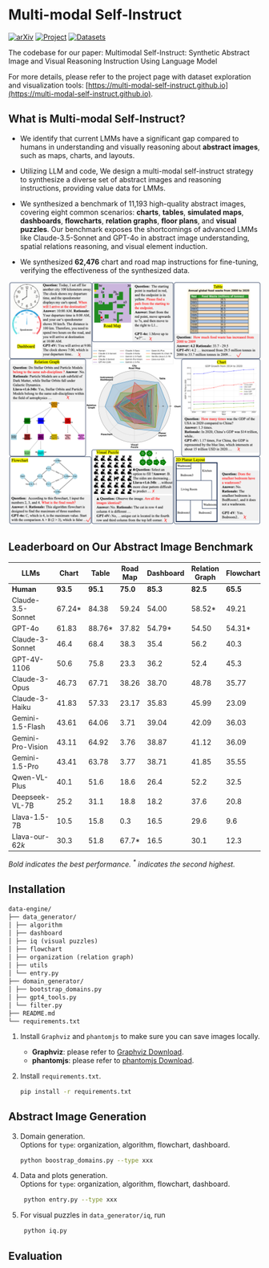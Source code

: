 
# Multi-modal Self-Instruct
[![arXiv](https://img.shields.io/badge/arXiv-Paper-b31b1b.svg)](https://github.com/zwq2018/Multi-modal-Self-instruct)
[![Project](https://img.shields.io/badge/Project-Website-blue.svg)](https://multi-modal-self-instruct.github.io)
[![Datasets](https://img.shields.io/badge/HuggingFace-Datasets-orange.svg)](https://huggingface.co/datasets/your_dataset_name)


The codebase for our paper: Multimodal Self-Instruct: Synthetic Abstract Image and Visual Reasoning Instruction Using Language Model

For more details, please refer to the project page with dataset exploration and visualization tools: [https://multi-modal-self-instruct.github.io](https://multi-modal-self-instruct.github.io).



## What is Multi-modal Self-Instruct?
- We identify that current LMMs have a significant gap compared to humans in understanding and visually reasoning about **abstract images**, such as maps, charts, and layouts. 

- Utilizing LLM and code, We design a multi-modal self-instruct strategy to synthesize a diverse set of abstract images and reasoning instructions, providing value data for LMMs.

- We synthesized a benchmark of 11,193 high-quality abstract images, covering eight common scenarios: **charts**, **tables**, **simulated maps**, **dashboards**, **flowcharts**, **relation graphs**, **floor plans**, and **visual puzzles**. Our benchmark exposes the shortcomings of advanced LMMs like Claude-3.5-Sonnet and GPT-4o in abstract image understanding, spatial relations reasoning, and visual element induction.

- We synthesized **62,476** chart and road map instructions for fine-tuning, verifying the effectiveness of the synthesized data.
  
![Our Benchmark](fig/figure1_final.png)

## Leaderboard on Our Abstract Image Benchmark
| LLMs            | Chart | Table | Road Map | Dashboard | Relation Graph | Flowchart | Visual Puzzles | Layout | Avg. |
|-----------------|-------|-------|----------|-----------|----------------|-----------|----------------|--------|------|
| **Human**       | **93.5** | **95.1** | **75.0** | **85.3** | **82.5** | **65.5** | **62.5** | **97.6** | **82.1** |
| Claude-3.5-Sonnet | 67.24* | 84.38 | 59.24 | 54.00 | 58.52* | 49.21 | 62.38* | 82.94* | 64.74* |
| GPT-4o          | 61.83 | 88.76* | 37.82 | 54.79* | 54.50 | 54.31* | 45.37 | 82.54 | 59.99 |
| Claude-3-Sonnet | 46.4 | 68.4 | 38.3 | 35.4 | 56.2 | 40.3 | 47.0 | 69.1 | 50.1 |
| GPT-4V-1106     | 50.6 | 75.8 | 23.3 | 36.2 | 52.4 | 45.3 | 35.9 | 76.6 | 49.5 |
| Claude-3-Opus   | 46.73 | 67.71 | 38.26 | 38.70 | 48.78 | 35.77 | 47.26 | 65.48 | 48.59 |
| Claude-3-Haiku  | 41.83 | 57.33 | 23.17 | 35.83 | 45.99 | 23.09 | 45.94 | 58.73 | 41.49 |
| Gemini-1.5-Flash | 43.61 | 64.06 | 3.71 | 39.04 | 42.09 | 36.03 | 30.81 | 69.72 | 41.13 |
| Gemini-Pro-Vision | 43.11 | 64.92 | 3.76 | 38.87 | 41.12 | 36.09 | 29.68 | 70.12 | 40.96 |
| Gemini-1.5-Pro | 43.41 | 63.78 | 3.77 | 38.71 | 41.85 | 35.55 | 30.62 | 69.32 | 40.88 |
| Qwen-VL-Plus   | 40.1 | 51.6 | 18.6 | 26.4 | 52.2 | 32.5 | 32.3 | 61.5 | 39.4 |
| Deepseek-VL-7B | 25.2 | 31.1 | 18.8 | 18.2 | 37.6 | 20.8 | 15.0 | 47.2 | 26.7 |
| Llava-1.5-7B | 10.5 | 15.8 | 0.3 | 16.5 | 29.6 | 9.6 | 3.4 | 37.7 | 15.4 |
| Llava-our-$62k$ | 30.3 | 51.8 | 67.7* | 16.5 | 30.1 | 12.3 | 3.6 | 44.1 | 32.0 |

*Bold indicates the best performance. $^{\ast}$ indicates the second highest.*



## Installation

```text
data-engine/
├── data_generator/
│ ├── algorithm
│ ├── dashboard
│ ├── iq (visual puzzles)
│ ├── flowchart
│ ├── organization (relation graph)
│ ├── utils
│ └── entry.py
├── domain_generator/
│ ├── bootstrap_domains.py
│ ├── gpt4_tools.py
│ └── filter.py
├── README.md
└── requirements.txt
```

1. Install `Graphviz` and `phantomjs` to make sure you can save images locally.
   
   - **Graphviz**: please refer to [Graphviz Download](https://graphviz.org/download/).
   - **phantomjs**: please refer to [phantomjs Download](https://phantomjs.org/download.html).

2. Install `requirements.txt`.
    ```bash
    pip install -r requirements.txt
    ```
## Abstract Image Generation
3. Domain generation.  
   Options for `type`: organization, algorithm, flowchart, dashboard.
    ```bash
    python boostrap_domains.py --type xxx
    ```
   
4. Data and plots generation.  
   Options for `type`: organization, algorithm, flowchart, dashboard.
   ```bash
    python entry.py --type xxx
    ```

5. For visual puzzles in `data_generator/iq`, run
   ```bash
    python iq.py
    ```

## Evaluation


